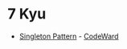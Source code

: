 # 7 Kyu
* [Singleton Pattern](/codewars/solutions/javascript/7%20kyu/Singleton%20Pattern) - [CodeWard](https://www.codewars.com/kata/534fcca5edb124cfe6000f60)